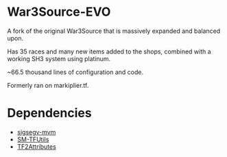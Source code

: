 # War3Source-EVO
A fork of the original War3Source that is massively expanded and balanced upon. 

Has 35 races and many new items added to the shops, combined with a working SH3 system using platinum.

~66.5 thousand lines of configuration and code.

Formerly ran on markiplier.tf.

# Dependencies
- [sigsegv-mvm](https://github.com/rafradek/sigsegv-mvm)
- [SM-TFUtils](https://github.com/nosoop/SM-TFUtils)
- [TF2Attributes](https://github.com/FlaminSarge/tf2attributes)
